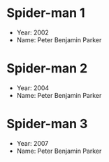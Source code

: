 # Spider-man 1
- Year: 2002
- Name: Peter Benjamin Parker

# Spider-man 2
- Year: 2004
- Name: Peter Benjamin Parker

# Spider-man 3
- Year: 2007
- Name: Peter Benjamin Parker

